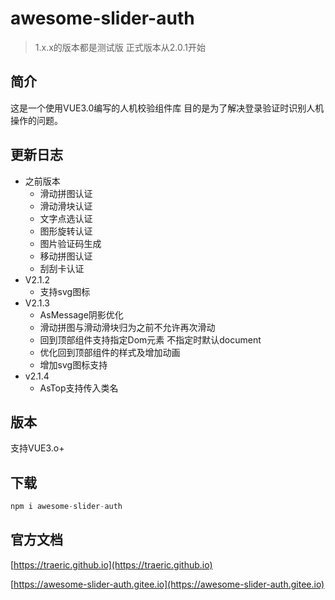 # awesome-slider-auth

> 1.x.x的版本都是测试版 正式版本从2.0.1开始

## 简介
这是一个使用VUE3.0编写的人机校验组件库 目的是为了解决登录验证时识别人机操作的问题。
## 更新日志
* 之前版本
    * 滑动拼图认证
    * 滑动滑块认证
    * 文字点选认证
    * 图形旋转认证
    * 图片验证码生成
    * 移动拼图认证
    * 刮刮卡认证
* V2.1.2
    * 支持svg图标
* V2.1.3
    * AsMessage阴影优化
    * 滑动拼图与滑动滑块归为之前不允许再次滑动
    * 回到顶部组件支持指定Dom元素 不指定时默认document
    * 优化回到顶部组件的样式及增加动画
    * 增加svg图标支持
* v2.1.4
    * AsTop支持传入类名
## 版本
支持VUE3.o+
## 下载
```javascript
npm i awesome-slider-auth
```
## 官方文档
[https://traeric.github.io](https://traeric.github.io)

[https://awesome-slider-auth.gitee.io](https://awesome-slider-auth.gitee.io)
